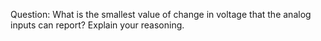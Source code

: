Question: What is the smallest value of change in voltage that the analog inputs can report?  Explain your reasoning.